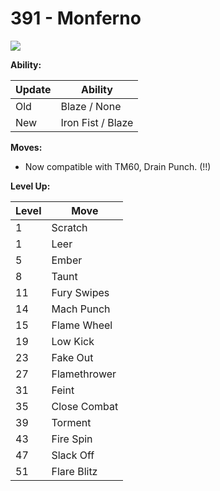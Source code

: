 # 391 - Monferno
![][391]

**Ability:**

Update | Ability
---    | ---
Old    | Blaze / None
New    | Iron Fist / Blaze

**Moves:**

 - Now compatible with TM60, Drain Punch. (!!)

**Level Up:**

Level | Move
---   | ---
  1   | Scratch
  1   | Leer
  5   | Ember
  8   | Taunt
 11   | Fury Swipes
 14   | Mach Punch
 15   | Flame Wheel
 19   | Low Kick
 23   | Fake Out
 27   | Flamethrower
 31   | Feint
 35   | Close Combat
 39   | Torment
 43   | Fire Spin
 47   | Slack Off
 51   | Flare Blitz



[391]: /img/pokemon/391.png
